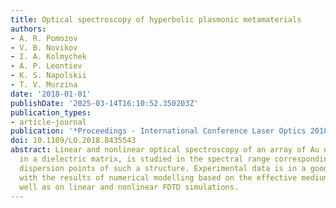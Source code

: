 ```yaml
---
title: Optical spectroscopy of hyperbolic plasmonic metamaterials
authors:
- A. R. Pomozov
- V. B. Novikov
- I. A. Kolmychek
- A. P. Leontiev
- K. S. Napolskii
- T. V. Murzina
date: '2018-01-01'
publishDate: '2025-03-14T16:10:52.350203Z'
publication_types:
- article-journal
publication: '*Proceedings - International Conference Laser Optics 2018*'
doi: 10.1109/LO.2018.8435543
abstract: Linear and nonlinear optical spectroscopy of an array of Au nanorods, embedded
  in a dielectric matrix, is studied in the spectral range corresponding to specific
  dispersion points of such a structure. Experimental data is in a good agreement
  with the results of numerical modelling based on the effective medium model, as
  well as on linear and nonlinear FDTD simulations.
---
```

